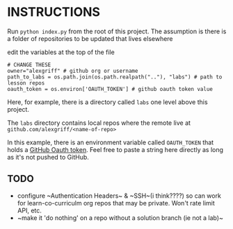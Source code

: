# INSTRUCTIONS

Run `python index.py` from the root of this project. The assumption is there is a folder of repositories to be updated that lives elsewhere

edit the variables at the top of the file

```
# CHANGE THESE
owner="alexgriff" # github org or username
path_to_labs = os.path.join(os.path.realpath(".."), "labs") # path to lesson repos
oauth_token = os.environ['OAUTH_TOKEN'] # github oauth token value
```
Here, for example, there is a directory called `labs` one level above this project.

The `labs` directory contains local repos where the remote live at `github.com/alexgriff/<name-of-repo>`

In this example, there is an environment variable called `OAUTH_TOKEN` that holds a [GitHub Oauth token](https://help.github.com/en/articles/git-automation-with-oauth-tokens). Feel free to paste a string here directly as long as it's not pushed to GitHub.


## TODO
* configure ~Authentication Headers~ & ~SSH~(i think????) so can work for learn-co-curriculm org repos that may be private. Won't rate limit API, etc.
* ~make it 'do nothing' on a repo without a solution branch (ie not a lab)~

